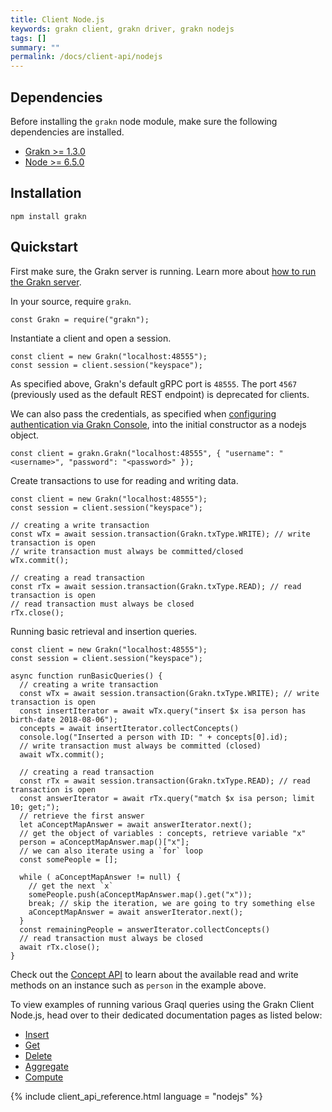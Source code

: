 ```yaml
---
title: Client Node.js
keywords: grakn client, grakn driver, grakn nodejs
tags: []
summary: ""
permalink: /docs/client-api/nodejs
---
```


## Dependencies
Before installing the `grakn` node module, make sure the following dependencies are installed.

- [Grakn >= 1.3.0](https://github.com/graknlabs/grakn/releases)
- [Node >= 6.5.0](https://nodejs.org/en/download/)

## Installation
```
npm install grakn
```

## Quickstart
First make sure, the Grakn server is running. Learn more about [how to run the Grakn server]().

In your source, require `grakn`.

```nodejs
const Grakn = require("grakn");
```

Instantiate a client and open a session.

```nodejs
const client = new Grakn("localhost:48555");
const session = client.session("keyspace");
```

As specified above, Grakn's default gRPC port is `48555`. The port `4567` (previously used as the default REST endpoint) is deprecated for clients.

We can also pass the credentials, as specified when [configuring authentication via Grakn Console](), into the initial constructor as a nodejs object.

```nodejs
const client = grakn.Grakn("localhost:48555", { "username": "<username>", "password": "<password>" });
```

Create transactions to use for reading and writing data.

```nodejs
const client = new Grakn("localhost:48555");
const session = client.session("keyspace");

// creating a write transaction
const wTx = await session.transaction(Grakn.txType.WRITE); // write transaction is open
// write transaction must always be committed/closed
wTx.commit();

// creating a read transaction
const rTx = await session.transaction(Grakn.txType.READ); // read transaction is open
// read transaction must always be closed
rTx.close();
```

Running basic retrieval and insertion queries.

```nodejs
const client = new Grakn("localhost:48555");
const session = client.session("keyspace");

async function runBasicQueries() {
  // creating a write transaction
  const wTx = await session.transaction(Grakn.txType.WRITE); // write transaction is open
  const insertIterator = await wTx.query("insert $x isa person has birth-date 2018-08-06");
  concepts = await insertIterator.collectConcepts()
  console.log("Inserted a person with ID: " + concepts[0].id);
  // write transaction must always be committed (closed)
  await wTx.commit();

  // creating a read transaction
  const rTx = await session.transaction(Grakn.txType.READ); // read transaction is open
  const answerIterator = await rTx.query("match $x isa person; limit 10; get;");
  // retrieve the first answer
  let aConceptMapAnswer = await answerIterator.next();
  // get the object of variables : concepts, retrieve variable "x"
  person = aConceptMapAnswer.map()["x"];
  // we can also iterate using a `for` loop
  const somePeople = [];

  while ( aConceptMapAnswer != null) {
    // get the next `x`
    somePeople.push(aConceptMapAnswer.map().get("x"));
    break; // skip the iteration, we are going to try something else
    aConceptMapAnswer = await answerIterator.next();
  }
  const remainingPeople = answerIterator.collectConcepts()
  // read transaction must always be closed
  await rTx.close();
}
```

Check out the [Concept API]() to learn about the available read and write methods on an instance such as `person` in the example above.

To view examples of running various Graql queries using the Grakn Client Node.js, head over to their dedicated documentation pages as listed below:
- [Insert](/docs/query/insert-query)
- [Get](/docs/query/get-query)
- [Delete](/docs/query/delete-query)
- [Aggregate](/docs/query/aggregate-query)
- [Compute](/docs/query/compute-query)

{% include client_api_reference.html language = "nodejs" %}
